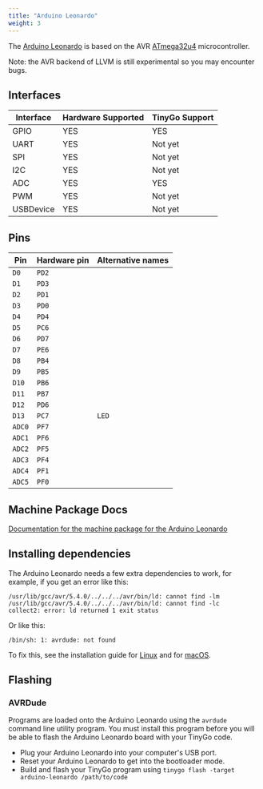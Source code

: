 ```yaml
---
title: "Arduino Leonardo"
weight: 3
---
```


The [Arduino Leonardo](https://store.arduino.cc/collections/boards/products/arduino-leonardo-with-headers) is based on the AVR [ATmega32u4](https://www.microchip.com/en-us/product/ATmega32u4) microcontroller.

Note: the AVR backend of LLVM is still experimental so you may encounter bugs.

## Interfaces

| Interface | Hardware Supported | TinyGo Support |
| --------- | ------------- | ----- |
| GPIO      | YES | YES |
| UART      | YES | Not yet |
| SPI       | YES | Not yet |
| I2C       | YES | Not yet |
| ADC       | YES | YES |
| PWM       | YES | Not yet |
| USBDevice | YES | Not yet |

## Pins

| Pin               | Hardware pin | Alternative names |
| ----------------- | ------------ | ----------------- |
| `D0`              | `PD2`        |                   |
| `D1`              | `PD3`        |                   |
| `D2`              | `PD1`        |                   |
| `D3`              | `PD0`        |                   |
| `D4`              | `PD4`        |                   |
| `D5`              | `PC6`        |                   |
| `D6`              | `PD7`        |                   |
| `D7`              | `PE6`        |                   |
| `D8`              | `PB4`        |                   |
| `D9`              | `PB5`        |                   |
| `D10`             | `PB6`        |                   |
| `D11`             | `PB7`        |                   |
| `D12`             | `PD6`        |                   |
| `D13`             | `PC7`        | `LED`             |
| `ADC0`            | `PF7`        |                   |
| `ADC1`            | `PF6`        |                   |
| `ADC2`            | `PF5`        |                   |
| `ADC3`            | `PF4`        |                   |
| `ADC4`            | `PF1`        |                   |
| `ADC5`            | `PF0`        |                   |

## Machine Package Docs

[Documentation for the machine package for the Arduino Leonardo](../machine/arduino-leonardo)

## Installing dependencies

The Arduino Leonardo needs a few extra dependencies to work, for example, if you get an error like this:

```text
/usr/lib/gcc/avr/5.4.0/../../../avr/bin/ld: cannot find -lm
/usr/lib/gcc/avr/5.4.0/../../../avr/bin/ld: cannot find -lc
collect2: error: ld returned 1 exit status
```

Or like this:

```text
/bin/sh: 1: avrdude: not found
```

To fix this, see the installation guide for [Linux](../../../../getting-started/install/linux/#avr-eg-arduino-uno-2) and for [macOS](../../../../getting-started/install/macos/#avr-eg-arduino-uno-2).

## Flashing

### AVRDude

Programs are loaded onto the Arduino Leonardo using the `avrdude` command line utility program. You must install this program before you will be able to flash the Arduino Leonardo board with your TinyGo code.

- Plug your Arduino Leonardo into your computer's USB port.
- Reset your Arduino Leonardo to get into the bootloader mode.
- Build and flash your TinyGo program using `tinygo flash -target arduino-leonardo /path/to/code`
